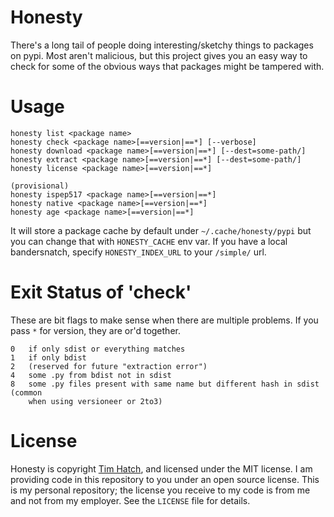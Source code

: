 # Honesty

There's a long tail of people doing interesting/sketchy things to packages on
pypi.  Most aren't malicious, but this project gives you an easy way to check
for some of the obvious ways that packages might be tampered with.

# Usage

```
honesty list <package name>
honesty check <package name>[==version|==*] [--verbose]
honesty download <package name>[==version|==*] [--dest=some-path/]
honesty extract <package name>[==version|==*] [--dest=some-path/]
honesty license <package name>[==version|==*]

(provisional)
honesty ispep517 <package name>[==version|==*]
honesty native <package name>[==version|==*]
honesty age <package name>[==version|==*]
```

It will store a package cache by default under `~/.cache/honesty/pypi` but you
can change that with `HONESTY_CACHE` env var.  If you have a local bandersnatch,
specify `HONESTY_INDEX_URL` to your `/simple/` url.


# Exit Status of 'check'

These are bit flags to make sense when there are multiple problems.  If you pass
`*` for version, they are or'd together.

```
0   if only sdist or everything matches
1   if only bdist
2   (reserved for future "extraction error")
4   some .py from bdist not in sdist
8   some .py files present with same name but different hash in sdist (common
    when using versioneer or 2to3)
```


# License

Honesty is copyright [Tim Hatch](http://timhatch.com/), and licensed under
the MIT license.  I am providing code in this repository to you under an open
source license.  This is my personal repository; the license you receive to
my code is from me and not from my employer. See the `LICENSE` file for details.
